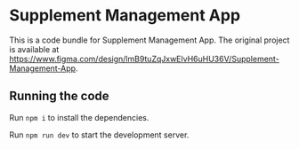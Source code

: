 
  # Supplement Management App

  This is a code bundle for Supplement Management App. The original project is available at https://www.figma.com/design/lmB9tuZqJxwElvH6uHU36V/Supplement-Management-App.

  ## Running the code

  Run `npm i` to install the dependencies.

  Run `npm run dev` to start the development server.
  